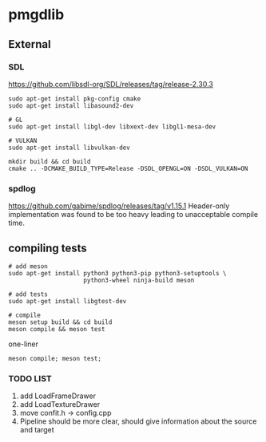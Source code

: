 # pmgdlib

## External
### SDL
https://github.com/libsdl-org/SDL/releases/tag/release-2.30.3
```
sudo apt-get install pkg-config cmake
sudo apt-get install libasound2-dev

# GL
sudo apt-get install libgl-dev libxext-dev libgl1-mesa-dev

# VULKAN
sudo apt-get install libvulkan-dev

mkdir build && cd build
cmake .. -DCMAKE_BUILD_TYPE=Release -DSDL_OPENGL=ON -DSDL_VULKAN=ON
```

### spdlog
https://github.com/gabime/spdlog/releases/tag/v1.15.1
Header-only implementation was found to be too heavy leading to unacceptable compile time.

## compiling tests
```
# add meson
sudo apt-get install python3 python3-pip python3-setuptools \
                     python3-wheel ninja-build meson

# add tests
sudo apt-get install libgtest-dev

# compile
meson setup build && cd build
meson compile && meson test
```

one-liner
```
meson compile; meson test;
```

### TODO LIST
1. add LoadFrameDrawer
2. add LoadTextureDrawer
3. move confit.h -> config.cpp 
4. Pipeline should be more clear,  should give information about the source and target